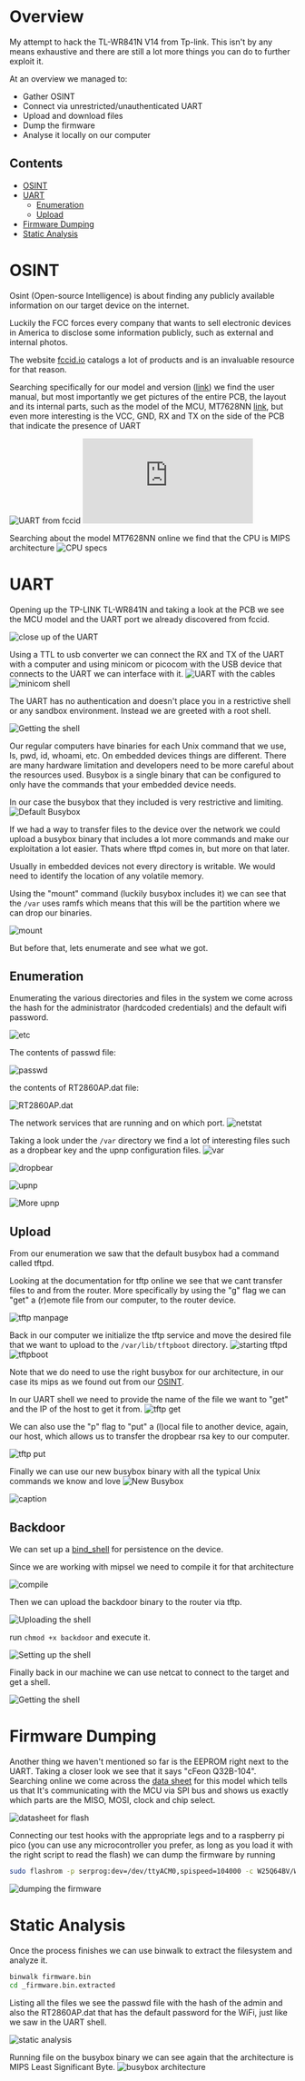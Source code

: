# Overview
My attempt to hack the TL-WR841N V14 from Tp-link.
This isn't by any means exhaustive and there are still a lot more things you can do to further exploit it.

At an overview we managed to:
- Gather OSINT
- Connect via unrestricted/unauthenticated UART
- Upload and download files
- Dump the firmware
- Analyse it locally on our computer

## Contents
- [OSINT](#OSINT)
- [UART](#UART)
   - [Enumeration](#Enumeration)
   - [Upload](#Upload)
- [Firmware Dumping](#Firmware-Dumping)
- [Static Analysis](#Static-Analysis)


# OSINT
Osint (Open-source Intelligence) is about finding any publicly available information on our target device on the internet.

Luckily the FCC forces every company that wants to sell electronic devices in America to disclose some information publicly, such as external and internal photos.

The website [fccid.io](https://fccid.io/) catalogs a lot of products and is an invaluable resource for that reason.

Searching specifically for our model and version ([link](https://fccid.io/TE7WR841NV14)) we find the user manual, but most importantly we get pictures of the entire PCB, the layout and its internal parts, such as the model of the MCU, MT7628NN [link](https://fccid.io/TE7WR841NV14/Internal-Photos/TE7WR841NV14-Inphoto-3687060), but even more interesting is the VCC, GND, RX and TX on the side of the PCB that indicate the presence of UART

![UART from fccid](Attachments/20240907084259.png)
![MCU](https://cdn-0.fccid.io/png.php?id=3687060&page=2)

Searching about the model MT7628NN online we find that the CPU is MIPS architecture
![CPU specs](Attachments/20240624183324.png)


# UART
Opening up the TP-LINK TL-WR841N and taking a look at the PCB we see the MCU model and the UART port we already discovered from fccid.

![close up of the UART](Attachments/_20240907_081714.jpg)

 Using a TTL to usb converter we can connect the RX and TX of the UART with a computer and using minicom or picocom with the USB device that connects to the UART we can interface with it.
![UART with the cables](Attachments/_20240907_082140.jpg)
![minicom shell](Attachments/20240624175227.png)

The UART has no authentication and doesn't place you in a restrictive shell or any sandbox environment. Instead we are greeted with a root shell.

![Getting the shell](Attachments/20240624175313.png)

Our regular computers have binaries for each Unix command that we use, ls, pwd, id, whoami, etc.
On embedded devices things are different. There are many hardware limitation and developers need to be more careful about the resources used.
Busybox is a single binary that can be configured to only have the commands that your embedded device needs.

In our case the busybox that they included is very restrictive and limiting. 
![Default Busybox](Attachments/20240624175151.png)

If we had a way to transfer files to the device over the network we could upload a busybox binary that includes a lot more commands and make our exploitation a lot easier. Thats where tftpd comes in, but more on that later.

Usually in embedded devices not every directory is writable. We would need to identify the location of any volatile memory.

Using the "mount" command (luckily busybox includes it) we can see that the `/var` uses ramfs which means that this will be the partition where we can drop our binaries.

![mount](Attachments/20240624175341.png)

But before that, lets enumerate and see what we got.

## Enumeration
Enumerating the various directories and files in the system we come across the hash for the administrator (hardcoded credentials) and the default wifi password.

![etc](Attachments/20240624175443.png)

The contents of passwd file:

![passwd](Attachments/20240624175516_1.png)

the contents of RT2860AP.dat file:

![RT2860AP.dat](Attachments/20240624182010_1.png)

The network services that are running and on which port.
![netstat](Attachments/20240624180135.png)

Taking a look under the `/var` directory we find a lot of interesting files such as a dropbear key and the upnp configuration files.
![var](Attachments/20240624180835.png)

![dropbear](Attachments/20240624180817.png)

![upnp](20240624181013.png)

![More upnp](Attachments/20240624181053.png)

## Upload
From our enumeration we saw that the default busybox had a command called tftpd.

Looking at the documentation for tftp online we see that we cant transfer files to and from the router.
More specifically by using the "g" flag we can "get" a (r)emote file from our computer, to the router device.

![tftp manpage](Attachments/20240624184708.png)

Back in our computer we initialize the tftp service and move the desired file that we want to upload to the `/var/lib/tftpboot` directory.
![starting tftpd](Attachments/20240624184915.png)
![tftpboot](Attachments/20240624184930.png)

Note that we do need to use the right busybox for our architecture, in our case its mips as we found out from our [OSINT](#OSINT).

In our UART shell we need to provide the name of the file we want to "get" and the IP of the host to get it from.
![tftp get](Attachments/20240624185129.png)

We can also use the "p" flag to "put" a (l)ocal file to another device, again, our host, which allows us to transfer the dropbear rsa key to our computer.

![tftp put](Attachments/20240624193303.png)

Finally we can use our new busybox binary with all the typical Unix commands we know and love
![New Busybox](Attachments/20240624185348.png)

![caption](Attachments/20240624200241.png)


## Backdoor
We can set up a [bind_shell](https://github.com/lilithgkini/Malware_Development/blob/main/Bind_Shell) for persistence on the device. 

Since we are working with mipsel we need to compile it for that architecture

![compile](Attachments/20240922154257.png)

Then we can upload the backdoor binary to the router via tftp.

![Uploading the shell](Attachments/20240922145143.png)

run `chmod +x backdoor` and execute it.

![Setting up the shell](Attachments/20240922145405.png)

Finally back in our machine we can use netcat to connect to the target and get a shell.

![Getting the shell](Attachments/20240922145447.png)

# Firmware Dumping
Another thing we haven't mentioned so far is the EEPROM right next to the UART.
Taking a closer look we see that it says "cFeon Q32B-104".
Searching online we come across the [data sheet](https://www.alldatasheet.com/datasheet-pdf/pdf/458184/EON/EN25Q32B-104HIP.html) for this model which tells us that It's communicating with the MCU via SPI bus and shows us exactly which parts are the MISO, MOSI, clock and chip select.

![datasheet for flash](Attachments/20240907102208.png)

Connecting our test hooks with the appropriate legs and to a raspberry pi pico (you can use any microcontroller you prefer, as long as you load it with the right script to read the flash) we can dump the firmware by running 
```bash
sudo flashrom -p serprog:dev=/dev/ttyACM0,spispeed=104000 -c W25Q64BV/W25Q64CV/W25Q64FV -r firmware.bin
```
![dumping the firmware](Attachments/_20240907_081355.jpg)


# Static Analysis
Once the process finishes we can use binwalk to extract the filesystem and analyze it.
```bash
binwalk firmware.bin
cd _firmware.bin.extracted
```

Listing all the files we see the passwd file with the hash of the admin and also the RT2860AP.dat that has the default password for the WiFi, just like we saw in the UART shell.

![static analysis](Attachments/20240907085900.png)

Running file on the busybox binary we can see again that the architecture is MIPS Least Significant Byte.
![busybox architecture](Attachments/20240907164145.png)
